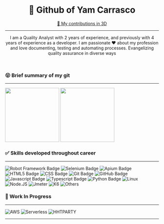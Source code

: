<h1 style="text-align: center;">🚀 Github of Yam Carrasco</h1>
<p style="text-align: center;"><a href="https://skyline.github.com/ZyamHunter/2023">👾 My contributions in 3D</a></p>

---

<p style="text-align: center;">I am a Quality Analyst with 2 years of experience, and previously with 4 years of experience as a developer. I am passionate ❤️ about my profession and love documenting, testing and automating processes. Evangelizing quality assurance in diverse ways</p>

<br />

### 😝 Brief summary of my git

---

<div>
  <img height="177em" src="https://github-readme-stats.vercel.app/api?username=zyamhunter&show_icons=true&theme=dracula"/>
  <img height="177em" src="https://github-readme-stats.vercel.app/api/top-langs/?username=zyamhunter&layout=compact&theme=dracula"/>  
</div>
 
### ✅ Skills developed throughout career

---

![Robot Framework Badge](https://img.shields.io/badge/Robot-%20-blue)
![Selenium Badge](https://img.shields.io/badge/Selenium-%20-blue)
![Apium Badge](https://img.shields.io/badge/Appium-%20-blue)
![HTML5 Badge](https://img.shields.io/badge/HTML5-%20-blue)
![CSS Badge](https://img.shields.io/badge/CSS-%20-blue)
![Git Badge](https://img.shields.io/badge/Git-%20-orange)
![GitHub Badge](https://img.shields.io/badge/Github-%20-orange)
![Javascript Badge](https://img.shields.io/badge/JavaScript-%20-yellow)
![Typescript Badge](https://img.shields.io/badge/TypeScript-%20-blue)
![Python Badge](https://img.shields.io/badge/Python-%20-blue)
![Linux](https://img.shields.io/badge/Linux-%20-orange)
![Node.JS](https://img.shields.io/badge/NodeJS-%20-green)
![Jmeter](https://img.shields.io/badge/Jmeter-%20-blue)
![K6](https://img.shields.io/badge/K6-%20-blue)
![Others](https://img.shields.io/badge/OthersButIDontRemeber-%20-black)
              
### 🚧 Work In Progress

---

![AWS](https://img.shields.io/badge/AWS-%20-yellow)
![Serverless](https://img.shields.io/badge/Serverless-%20-red)
![HHTPARTY](https://img.shields.io/badge/HTTParty-%20-black)
              
---
